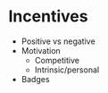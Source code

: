 # Incentives

* Positive vs negative
* Motivation
    * Competitive
    * Intrinsic/personal
* Badges

